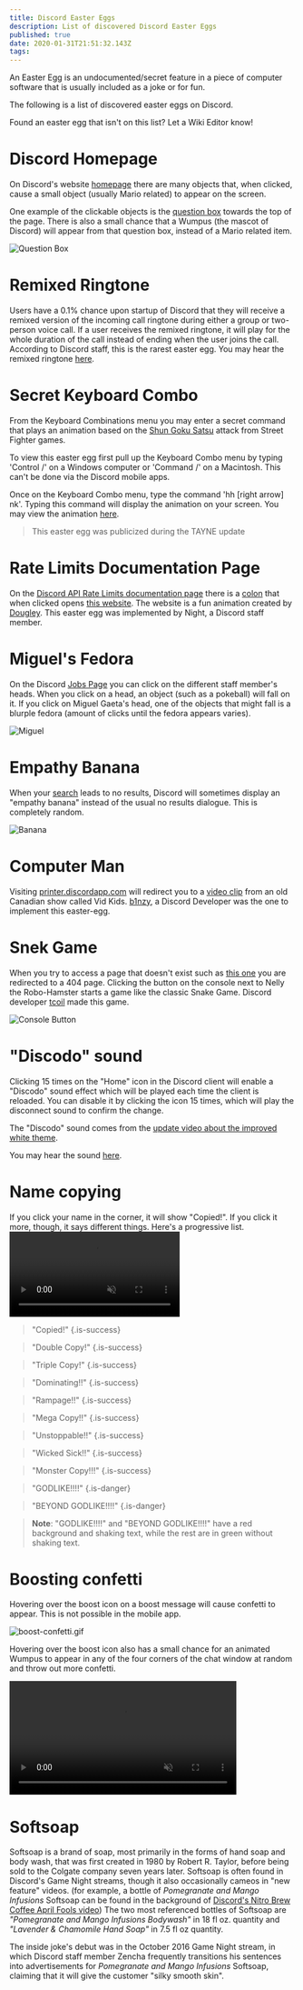 ```yaml
---
title: Discord Easter Eggs
description: List of discovered Discord Easter Eggs
published: true
date: 2020-01-31T21:51:32.143Z
tags: 
---
```


An Easter Egg is an undocumented/secret feature in a piece of computer software that is usually included as a joke or for fun.

The following is a list of discovered easter eggs on Discord. 

Found an easter egg that isn't on this list? Let a Wiki Editor know! 

# Discord Homepage
On Discord's website [homepage](https://discordapp.com) there are many objects that, when clicked, cause a small object (usually Mario related) to appear on the screen.

One example of the clickable objects is the [question box](http://cdn.discordia-dev.com/5rFxPo2E.png "Question Box") towards the top of the page.
There is also a small chance that a Wumpus (the mascot of Discord) will appear from that question box, instead of a Mario related item.

![Question Box](https://cdn.discordia-dev.com/z5NxTJBl.gif "Question Box")

# Remixed Ringtone
Users have a 0.1% chance upon startup of Discord that they will receive a remixed version of the incoming call ringtone during either a group or two-person voice call. If a user receives the remixed ringtone, it will play for the whole duration of the call instead of ending when the user joins the call. According to Discord staff, this is the rarest easter egg. You may hear the remixed ringtone [here](https://canary.discordapp.com/assets/b9411af07f154a6fef543e7e442e4da9.mp3).

# Secret Keyboard Combo
From the Keyboard Combinations menu you may enter a secret command that plays an animation based on the [Shun Goku Satsu](http://streetfighter.wikia.com/wiki/Shun_Goku_Satsu) attack from Street Fighter games.

To view this easter egg first pull up the Keyboard Combo menu by typing 'Control /' on a Windows computer or 'Command /' on a Macintosh. This can't be done via the Discord mobile apps. 

Once on the Keyboard Combo menu, type the command 'hh [right arrow] nk'. Typing this command will display the animation on your screen. You may view the animation [here](http://cdn.discordia-dev.com/Ifug7Nln.gif "Keyboard Combo (hh→nk)").

> This easter egg was publicized during the TAYNE update

# Rate Limits Documentation Page
On the [Discord API Rate Limits documentation page](https://discordapp.com/developers/docs/topics/rate-limits) there is a [colon](http://cdn.discordia-dev.com/xaSYoLyK.png) that when clicked opens [this website](http://takeb1nzyto.space). The website is a fun animation created by [Dougley](http://dougleyownsthisdomain.takeb1nzyto.space/). This easter egg was implemented by Night, a Discord staff member.

# Miguel's Fedora
On the Discord [Jobs Page](https://discordapp.com/jobs) you can click on the different staff member's heads. When you click on a head, an object (such as a pokeball) will fall on it. If you click on Miguel Gaeta's head, one of the objects that might fall is a blurple fedora (amount of clicks until the fedora appears varies). 

![Miguel](http://cdn.discordia-dev.com/U74QzoWD.png "Miguel")

# Empathy Banana
When your [search](/search) leads to no results, Discord will sometimes display an "empathy banana" instead of the usual no results dialogue. This is completely random.

![Banana](http://cdn.discordia-dev.com/T8expofU.png "Empathy Banana")

# Computer Man
Visiting [printer.discordapp.com](https://printer.discordapp.com) will redirect you to a [video clip](https://www.youtube.com/watch?v=jeg_TJvkSjg) from an old Canadian show called Vid Kids. [b1nzy](https://twitter.com/b1naryth1ef), a Discord Developer was the one to implement this easter-egg. 

# Snek Game
When you try to access a page that doesn't exist such as [this one](https://discordapp.com/TheDiscordWikisPartnership) you are redirected to a 404 page. Clicking the button on the console next to Nelly the Robo-Hamster starts a game like the classic Snake Game. Discord developer [tcoil](https://twitter.com/t_coil) made this game.

![Console Button](http://cdn.discordia-dev.com/D5gvJfJa.png "Console Button")

# "Discodo" sound
Clicking 15 times on the "Home" icon in the Discord client will enable a "Discodo" sound effect which will be played each time the client is reloaded.
You can disable it by clicking the icon 15 times, which will play the disconnect sound to confirm the change.

The "Discodo" sound comes from the [update video about the improved white theme](https://youtube.com/watch?v=BJHZxqyfrqk?t=61).

You may hear the sound [here](https://canary.discordapp.com/assets/773745b4ebae9f47e802724ec33b8a3f.mp3).

# Name copying
If you click your name in the corner, it will show "Copied!". If you click it more, though, it says different things. Here's a progressive list.
</br>
<video autoplay muted loop>
        <source src="https://cdn.discordia-dev.com/10ijtreH.mp4" type="video/mp4">
</video>

> "Copied!"
{.is-success}

> "Double Copy!"
{.is-success}

> "Triple Copy!"
{.is-success}

> "Dominating!!"
{.is-success}

> "Rampage!!"
{.is-success}

> "Mega Copy!!"
{.is-success}

> "Unstoppable!!"
{.is-success}

> "Wicked Sick!!"
{.is-success}

> "Monster Copy!!!"
{.is-success}

> "GODLIKE!!!!"
{.is-danger}

> "BEYOND GODLIKE!!!!"
{.is-danger}


> **Note**:
> "GODLIKE!!!!" and "BEYOND GODLIKE!!!!" have a red background and shaking text, while the rest are in green without shaking text.

# Boosting confetti
Hovering over the boost icon on a boost message will cause confetti to appear. This is not possible in the mobile app.

![boost-confetti.gif](http://cdn.discordia-dev.com/1v6Qjbft.gif "Boost Confetti")

Hovering over the boost icon also has a small chance for an animated Wumpus to appear in any of the four corners of the chat window at random and throw out more confetti.

<video width="400" autoplay muted loop>
        <source src="http://cdn.discordia-dev.com/6gvYZgKI.mp4" type="video/mp4">
</video>


# Softsoap
Softsoap is a brand of soap, most primarily in the forms of hand soap and body wash, that was first created in 1980 by Robert R. Taylor, before being sold to the Colgate company seven years later.  Softsoap is often found in Discord's Game Night streams, though it also occasionally cameos in "new feature" videos. (for example, a bottle of *Pomegranate and Mango Infusions* Softsoap can be found in the background of [Discord's Nitro Brew Coffee April Fools video](https://www.youtube.com/watch?v=9Z4GW6Vd6NI))  The two most referenced bottles of Softsoap are *"Pomegranate and Mango Infusions Bodywash"* in 18 fl oz. quantity and *"Lavender & Chamomile Hand Soap"* in 7.5 fl oz quantity.

The inside joke's debut was in the October 2016 Game Night stream, in which Discord staff member Zencha frequently transitions his sentences into advertisements for *Pomegranate and Mango Infusions* Softsoap, claiming that it will give the customer "silky smooth skin".
